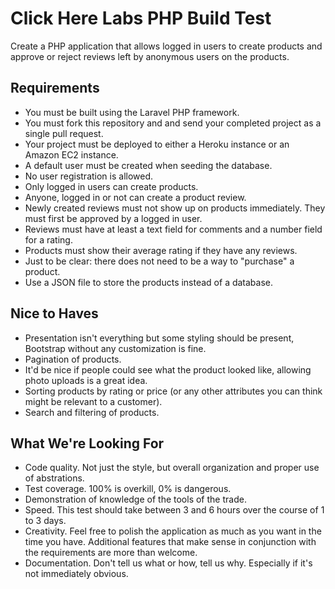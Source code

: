 # Click Here Labs PHP Build Test

Create a PHP application that allows logged in users to create products and approve or reject reviews left by anonymous users on the products.

## Requirements

* You must be built using the Laravel PHP framework.
* You must fork this repository and and send your completed project as a single pull request.
* Your project must be deployed to either a Heroku instance or an Amazon EC2 instance.
* A default user must be created when seeding the database.
* No user registration is allowed.
* Only logged in users can create products.
* Anyone, logged in or not can create a product review.
* Newly created reviews must not show up on products immediately. They must first be approved by a logged in user.
* Reviews must have at least a text field for comments and a number field for a rating.
* Products must show their average rating if they have any reviews.
* Just to be clear: there does not need to be a way to "purchase" a product.
* Use a JSON file to store the products instead of a database.

## Nice to Haves

* Presentation isn't everything but some styling should be present, Bootstrap without any customization is fine.
* Pagination of products.
* It'd be nice if people could see what the product looked like, allowing photo uploads is a great idea.
* Sorting products by rating or price (or any other attributes you can think might be relevant to a customer).
* Search and filtering of products.


## What We're Looking For

* Code quality. Not just the style, but overall organization and proper use of abstrations.
* Test coverage. 100% is overkill, 0% is dangerous.
* Demonstration of knowledge of the tools of the trade.
* Speed. This test should take between 3 and 6 hours over the course of 1 to 3 days.
* Creativity. Feel free to polish the application as much as you want in the time you have. Additional features that make sense in conjunction with the requirements are more than welcome.
* Documentation. Don't tell us what or how, tell us why. Especially if it's not immediately obvious.
